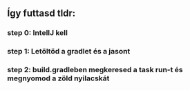 ## Így futtasd tldr:

### step 0: IntellJ kell

### step 1: Letöltöd a gradlet és a jasont

### step 2: build.gradleben megkeresed a task run-t és megnyomod a zöld nyilacskát

